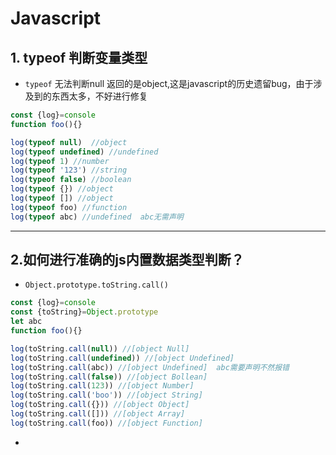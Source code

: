 # Javascript
## 1. typeof 判断变量类型

- `typeof` 无法判断null 返回的是object,这是javascript的历史遗留bug，由于涉及到的东西太多，不好进行修复

```javascript
const {log}=console
function foo(){}

log(typeof null)  //object
log(typeof undefined) //undefined
log(typeof 1) //number
log(typeof '123') //string
log(typeof false) //boolean
log(typeof {}) //object
log(typeof []) //object
log(typeof foo) //function
log(typeof abc) //undefined  abc无需声明
```
--------
## 2.如何进行准确的js内置数据类型判断？
- `Object.prototype.toString.call()`
```javascript
const {log}=console
const {toString}=Object.prototype
let abc
function foo(){}

log(toString.call(null)) //[object Null]
log(toString.call(undefined)) //[object Undefined]
log(toString.call(abc)) //[object Undefined]  abc需要声明不然报错
log(toString.call(false)) //[object Bollean]
log(toString.call(123)) //[object Number]
log(toString.call('boo')) //[object String]
log(toString.call({})) //[object Object]
log(toString.call([])) //[object Array]
log(toString.call(foo)) //[object Function]
```
+